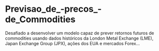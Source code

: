 # Previsao_de_-precos_-de_Commodities
Desafiado a desenvolver um modelo capaz de  prever retornos futuros de commodities usando dados históricos da London  Metal Exchange (LME), Japan Exchange Group (JPX), ações dos EUA e mercados  Forex...
